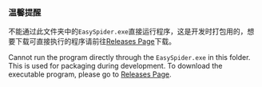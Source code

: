 ### 温馨提醒

不能通过此文件夹中的`EasySpider.exe`直接运行程序，这是开发时打包用的，想要下载可直接执行的程序请前往[Releases Page](https://github.com/NaiboWang/EasySpider/releases)下载。

Cannot run the program directly through the `EasySpider.exe` in this folder. This is used for packaging during development. To download the executable program, please go to [Releases Page](https://github.com/NaiboWang/EasySpider/releases).